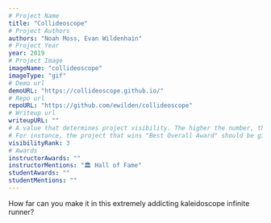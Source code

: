 ```yaml
---
# Project Name
title: "Collideoscope"
# Project Authors
authors: "Noah Moss, Evan Wildenhain"
# Project Year
year: 2019
# Project Image
imageName: "collideoscope"
imageType: "gif"
# Demo url
demoURL: "https://collideoscope.github.io/"
# Repo url
repoURL: "https://github.com/ewilden/collideoscope"
# Writeup url
writeupURL: ""
# A value that determines project visibility. The higher the number, the closer it will appear to the top
# For instance, the project that wins "Best Overall Award" should be given the highest visibilityRank
visibilityRank: 3
# Awards
instructorAwards: ""
instructorMentions: "🏛️ Hall of Fame"
studentAwards: ""
studentMentions: ""
---
```

How far can you make it in this extremely addicting kaleidoscope infinite runner?
